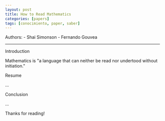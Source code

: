 ```yaml
---
layout: post
title: How to Read Mathematics
categories: [papers]
tags: [conocimiento, paper, saber]
---
```


<!--Resumen-->

Authors:
    - Shai Simonson
    - Fernando Gouvea

---
<!--more-->

Introduction

Mathematics is "a language that can neither be read nor undertood without initiation."

Resume

...

Conclusion

...
  
Thanks for reading!